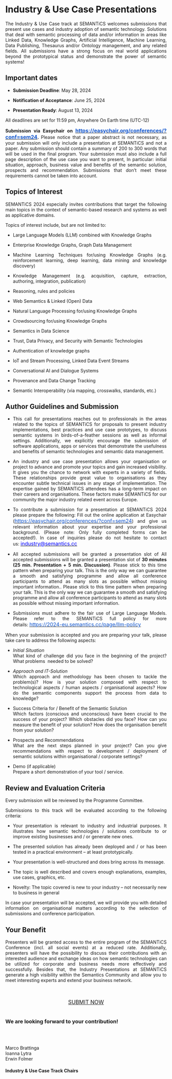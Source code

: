 <h1>Industry &amp; Use Case Presentations</h1>
<p style="text-align: justify !important;">The Industry &amp; Use Case track at SEMANTiCS welcomes submissions that present use cases and industry adoption of semantic technology. Solutions that deal with semantic processing of data and/or information in areas like Linked Data, Knowledge Graphs, Artificial Intelligence, Machine Learning, Data Publishing, Thesaurus and/or Ontology management, and any related fields. All submissions have a strong focus on real world applications beyond the prototypical status and demonstrate the power of semantic systems!</p>
<h2>Important dates</h2>
<ul>
    <li>
        <p style="text-align: justify !important;"><strong>Submission Deadline</strong>: May 28, 2024</p>
    </li>
    <li>
        <p style="text-align: justify !important;"><strong>Notification of Acceptance</strong>: June 25, 2024</p>
    </li>
    <li>
        <p style="text-align: justify !important;"><strong>Presentation Ready</strong>: August 13, 2024</p>
    </li>
</ul>
<p style="text-align: justify !important;">All deadlines are set for 11:59 pm, Anywhere On Earth time (UTC-12)</p>
<p style="text-align: justify !important;"><strong>Submission via Easychair on&nbsp;</strong><a href="https://easychair.org/conferences/?conf=sem24"><strong><u><span style="color:#1155cc;font-size:12pt;">https://easychair.org/conferences/?conf=sem24</u></strong></a><strong>.&nbsp;</strong>Please notice that a paper abstract is not necessary, as your submission will only include a presentation at SEMANTiCS and not a paper. Any submission should contain a summary of 200 to 300 words that will be used in the final program. Your submission must also include a full page description of the use case you want to present, In particular: initial situation, approach, business value and benefits of the semantic solution, prospects and recommendation. Submissions that don&rsquo;t meet these requirements cannot be taken into account.</p>
<h2>Topics of Interest</h2>
<p style="text-align: justify !important;">SEMANTiCS 2024 especially invites contributions that target the following main topics in the context of semantic-based research and systems as well as applicative domains.</p>
<p style="text-align: justify !important;">Topics of interest include, but are not limited to:</p>
<ul>
    <li>
        <p style="text-align: justify !important;">Large Language Models (LLM) combined with Knowledge Graphs</p>
    </li>
    <li>
        <p style="text-align: justify !important;">Enterprise Knowledge Graphs, Graph Data Management</p>
    </li>
    <li>
        <p style="text-align: justify !important;">Machine Learning Techniques for/using Knowledge Graphs (e.g. reinforcement learning, deep learning, data mining and knowledge discovery)</p>
    </li>
    <li>
        <p style="text-align: justify !important;">Knowledge Management (e.g. acquisition, capture, extraction, authoring, integration, publication)</p>
    </li>
    <li>
        <p style="text-align: justify !important;">Reasoning, rules and policies</p>
    </li>
    <li>
        <p style="text-align: justify !important;">Web Semantics &amp; Linked (Open) Data</p>
    </li>
    <li>
        <p style="text-align: justify !important;">Natural Language Processing for/using Knowledge Graphs</p>
    </li>
    <li>
        <p style="text-align: justify !important;">Crowdsourcing for/using Knowledge Graphs</p>
    </li>
    <li>
        <p style="text-align: justify !important;">Semantics in Data Science</p>
    </li>
    <li>
        <p style="text-align: justify !important;">Trust, Data Privacy, and Security with Semantic Technologies</p>
    </li>
    <li>
        <p style="text-align: justify !important;">Authentication of knowledge graphs</p>
    </li>
    <li>
        <p style="text-align: justify !important;">IoT and Stream Processing, Linked Data Event Streams</p>
    </li>
    <li>
        <p style="text-align: justify !important;">Conversational AI and Dialogue Systems</p>
    </li>
    <li>
        <p style="text-align: justify !important;">Provenance and Data Change Tracking</p>
    </li>
    <li>
        <p style="text-align: justify !important;">Semantic Interoperability (via mapping, crosswalks, standards, etc.)</p>
    </li>
</ul>
<h2>Author Guidelines and Submission</h2>
<ul>
    <li>
        <p style="text-align: justify !important;">This call for presentations reaches out to professionals in the areas related to the topics of SEMANTiCS for proposals to present industry implementations, best practices and use case prototypes, to discuss semantic systems in birds-of-a-feather sessions as well as informal settings. Additionally, we explicitly encourage the submission of software applications, apps or services that demonstrate the usefulness and benefits of semantic technologies and semantic data management.</p>
    </li>
    <li>
        <p style="text-align: justify !important;">An industry and use case presentation allows your organisation or project to advance and promote your topics and gain increased visibility. It gives you the chance to network with experts in a variety of fields. These relationships provide great value to organisations as they encounter subtle technical issues in any stage of implementation. The expertise gained by SEMANTiCS attendees has a long-term impact on their careers and organisations. These factors make SEMANTiCS for our community the major industry related event across Europe.</p>
    </li>
    <li>
        <p style="text-align: justify !important;">To contribute a submission for a presentation at SEMANTiCS 2024 please prepare the following: Fill out the online application at Easychair (<a href="https://easychair.org/conferences/?conf=sem24"><u><span style="color:#1155cc;font-size:12pt;">https://easychair.org/conferences/?conf=sem24</u></a>) and give us relevant information about your expertise and your professional background. (Please note: Only fully completed forms can be accepted!). In case of inquiries please do not hesitate to contact us:&nbsp;<a href="mailto:industry@semantics.cc"><u><span style="color:#0000ff;font-size:12pt;">industry@semantics.cc</u></a></p>
    </li>
    <li>
        <p style="text-align: justify !important;">All accepted submissions will be granted a presentation slot of All accepted submissions will be granted a presentation slot of&nbsp;<strong>30 minutes (25 min. Presentation + 5 min. Discussion)</strong>. Please stick to this time pattern when preparing your talk. This is the only way we can guarantee a smooth and satisfying programme and allow all conference participants to attend as many slots as possible without missing important information.. Please stick to this time pattern when preparing your talk. This is the only way we can guarantee a smooth and satisfying programme and allow all conference participants to attend as many slots as possible without missing important information.</p>
    </li>
    <li>
        <p style="text-align: justify !important;">Submissions must adhere to the fair use of Large Language Models. Please refer to the SEMANTiCS full policy for more details:&nbsp;<a href="https://2024-eu.semantics.cc/page/llm-policy"><u><span style="color:#1155cc;font-size:12pt;">https://2024-eu.semantics.cc/page/llm-policy</u></a></p>
    </li>
</ul>
<p style="text-align: justify !important;">When your submission is accepted and you are preparing your talk, please take care to address the following aspects:</p>
<ul>
    <li>
        <p style="text-align: justify !important;"><em>Initial Situation</em><br>What kind of challenge did you face in the beginning of the project? What problems &nbsp;needed to be solved?</p>
    </li>
    <li>
        <p style="text-align: justify !important;"><em>Approach and IT-Solution</em><em><br></em>Which approach and methodology has been chosen to tackle the problem(s)? How is your solution composed with respect to technological aspects / human aspects / organisational aspects? How do the semantic components support the process from data to knowledge?</p>
    </li>
    <li>
        <p style="text-align: justify !important;">Success Criteria for / Benefit of the Semantic Solution<br>Which factors (conscious and unconscious) have been crucial to the success of your project? Which obstacles did you face? How can you measure the benefit of your solution? How does the organisation benefit from your solution?</p>
    </li>   
    <li>
    <p style="text-align: justify !important;">Prospects and Recommendations<br>What are the next steps planned in your project? Can you give recommendations with respect to development / deployment of semantic solutions within organisational / corporate settings?</p></li>
    <li>
        <p style="text-align: justify !important;">Demo (if applicable)<br>Prepare a short demonstration of your tool / service.</p>
    </li>
</ul>
<h2>Review and Evaluation Criteria</h2>
<p style="text-align: justify !important;">Every submission will be reviewed by the Programme Committee.</p>
<p style="text-align: justify !important;">Submissions to this track will be evaluated according to the following criteria:</p>
<ul>
    <li>
        <p style="text-align: justify !important;">Your presentation is relevant to industry and industrial purposes. It illustrates how semantic technologies / solutions contribute to or improve existing businesses and / or generate new ones.</p>
    </li>
    <li>
        <p style="text-align: justify !important;">The presented solution has already been deployed and / or has been tested in a practical environment &ndash; at least prototypically.</p>
    </li>
    <li>
        <p style="text-align: justify !important;">Your presentation is well-structured and does bring across its message.</p>
    </li>
    <li>
        <p style="text-align: justify !important;">The topic is well described and covers enough explanations, examples, use cases, graphics, etc.</p>
    </li>
    <li>
        <p style="text-align: justify !important;">Novelty: The topic covered is new to your industry &ndash; not necessarily new to business in general</p>
    </li>
</ul>
<p style="text-align: justify !important;">In case your presentation will be accepted, we will provide you with detailed information on organisational matters according to the selection of submissions and conference participation.</p>
<h2>Your Benefit</h2>
<p style="text-align: justify !important;">Presenters will be granted access to the entire program of the SEMANTiCS Conference (incl. all social events) at a reduced rate. Additionally, presenters will have the possibility to discuss their contributions with an interested audience and exchange ideas on how semantic technologies can be utilized for corporate and business needs more effectively and successfully. Besides that, the Industry Presentations at SEMANTiCS generate a high visibility within the Semantics Community and allow you to meet interesting experts and extend your business network.</p>
<div class="row">
    <div class="col mx-auto">
        <div style="text-align: center; margin-top: 50px;"><a href="https://easychair.org/conferences/?conf=sem24" type="button" class="btn btn-primary" style="font-size: 1.2em;">SUBMIT NOW</a></div>
    </div>
</div>
<br>
<h3>We are looking forward to your contribution!</h3>
<br>
<p style="text-align: justify !important;">
    <br>Marco Brattinga<br>Ioanna Lytra<br>Erwin Folmer</p>
<h4>Industry &amp; Use Case Track Chairs</h4>
